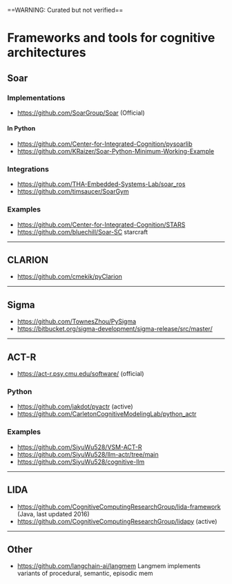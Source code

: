 ==WARNING: Curated but not verified==
# Frameworks and tools for cognitive architectures

## Soar
### Implementations
- https://github.com/SoarGroup/Soar (Official)

#### In Python
- https://github.com/Center-for-Integrated-Cognition/pysoarlib
- https://github.com/KRaizer/Soar-Python-Minimum-Working-Example

### Integrations
- https://github.com/THA-Embedded-Systems-Lab/soar_ros
- https://github.com/timsaucer/SoarGym

### Examples
- https://github.com/Center-for-Integrated-Cognition/STARS
- https://github.com/bluechill/Soar-SC starcraft

---
## CLARION
- https://github.com/cmekik/pyClarion

---
## Sigma
- https://github.com/TownesZhou/PySigma
- https://bitbucket.org/sigma-development/sigma-release/src/master/

---
## ACT-R
- https://act-r.psy.cmu.edu/software/ (official)

### Python
- https://github.com/jakdot/pyactr (active)
- https://github.com/CarletonCognitiveModelingLab/python_actr
### Examples
- https://github.com/SiyuWu528/VSM-ACT-R
- https://github.com/SiyuWu528/llm-actr/tree/main
- https://github.com/SiyuWu528/cognitive-llm

---
## LIDA
- https://github.com/CognitiveComputingResearchGroup/lida-framework (Java, last updated 2016)
- https://github.com/CognitiveComputingResearchGroup/lidapy (active)

---

## Other
- https://github.com/langchain-ai/langmem Langmem implements variants of procedural, semantic, episodic mem